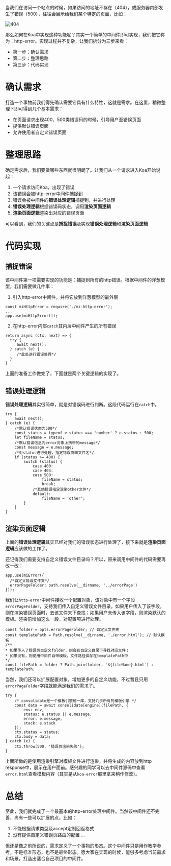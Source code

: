 当我们在访问一个站点的时候，如果访问的地址不存在（404），或服务器内部发生了错误（500），往往会展示给我们某个特定的页面，比如：

![404](http://upload-images.jianshu.io/upload_images/56687-598fbfa47688a723.png?imageMogr2/auto-orient/strip%7CimageView2/2/w/1240)

那么如何在Koa中实现这种功能呢？其实一个简单的中间件即可实现，我们把它称为：http-error。实现过程并不复杂，让我们拆分为三步来看：
 - 第一步：确认需求
 - 第二步：整理思路
 - 第三步：代码实现

# 确认需求
打造一个事物前我们得先确认需要它具有什么特性，这就是需求。在这里，稍微整理下即可得到几个基本需求：
- 在页面请求出现400、500类错误码的时候，引导用户至错误页面
- 提供默认错误页面
- 允许使用者自定义错误页面

# 整理思路
确定需求后，我们要做哪些东西就很明朗了。让我们从一个请求进入Koa开始说起：
1. 一个请求访问Koa，出现了错误
2. 该错误会被http-errpr中间件捕捉到
3. 错误会被中间件的**错误处理逻辑**捕捉到，并进行处理
4. **错误处理逻辑**根据错误码状态，调用**渲染页面逻辑**
5. **渲染页面逻辑**渲染出对应的错误页面

可以看到，我们的关键点是**捕捉错误**及实现**错误处理逻辑**和**渲染页面逻辑**

# 代码实现
## 捕捉错误
该中间件第一项需要实现的功能是：捕捉到所有的http错误。根据中间件的洋葱模型，我们需要做几件事：
1. 引入http-error中间件，并将它放到洋葱模型的最外层
```
const miHttpError = require('./mi-http-error');
...
app.use(miHttpError()); 
```

2. 在http-error内部`catch`其内层中间件产生的所有错误
```
return async (ctx, next) => {
  try {
     await next();
  } catch (e) {
     /*此处进行错误处理*/
  }
}
```
上面的准备工作做完了，下面就是两个关键逻辑的实现了。

## 错误处理逻辑
**错误处理逻辑**其实很简单，就是对错误码进行判断。这段代码运行在`catch`中。
```
try {
    await next();
} catch (e) {
    /*默认错误状态为500*/
    const status = typeof e.status === 'number' ? e.status : 500;
    let fileName = status;
    /*默认错误信息为error对象上携带的message*/
    const message = e.message;
    /*对status进行处理，指定错误页面文件名*/
    if (status >= 400) {
        switch (status) {
            case 400:
            case 404:
            case 500:
                fileName = status;
                break;
            /*其他错误指定渲染other文件*/
            default:
                fileName = 'other';
        }
    }
}
```

## 渲染页面逻辑
上面的**错误处理逻辑**其实已经对我们的错误状态进行处理了，接下来就是**渲染页面逻辑**应该做的工作了。

还记得我们需要支持自定义错误文件目录吗？所以，原来调用中间件的代码需要再改一改：
```
app.use(miError({
  /*自定义错误文件夹*/
  errorPageFolder: path.resolve(__dirname, '../errorPage') 
}));
```
我们让`http-error`中间件接收一个配置对象，该对象中有一个字段`errorPageFolder`，支持我们传入自定义错误文件目录。如果用户传入了该字段，则在渲染错误页面时，去该文件夹下查找；如果用户未传入该字段，则渲染默认的模板。渲染前增加这么一段，对配置项进行处理。
```
const folder = opts.errorPageFolder; // 自定义文件夹
const templatePath = Path.resolve(__dirname, './error.html'); // 默认模板
/**
* 如果传入了错误页自定义folder，则会到自定义目录下寻找对应文件；
* 如果没有，则使用中间件自带模板，文件路径保存在templatePath中
*/
const filePath = folder ? Path.join(folder, `${fileName}.html`) : templatePath;
```
当然，我们还可以扩展配置对象，增加更多的自定义功能，不过暂且只用`errorPageFolder`字段就能满足我们的需求了。
```
try {
    /* consolidate是一个模板引擎统一库，支持几乎所有的模板引擎 */
    const data = await consolidate[engine](filePath, {
        env: env,
        status: e.status || e.message,
        error: e.message,
        stack: e.stack
    });
    ctx.status = status;
    ctx.body = data;
} catch (e) {
    ctx.throw(500, '错误页渲染失败');
}
```
上面所做的是使用渲染引擎对模板文件进行渲染，并将生成的内容放到http response中，展示在用户面前。感兴趣的同学可以去中间件源码中查看`error.html`查看模板内容（其实是从`koa-error`那里拿来稍作修改）。

# 总结
至此，我们就完成了一个最基本的http-error处理中间件。当然该中间件还不完善，尚有一些可以扩展的点，比如：
1. 不能根据请求类型及accept定制回返格式
2. 没有提供自定义错误页路由的配置
...

但还是像之前所说的，需求定义了一个事物的形态。这个中间件只是用作教学参考，不是标准形态，也不是最终形态。愿大家在实现的时候，能够多考虑当前需求和场景，打造出适合自己项目的中间件。